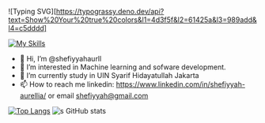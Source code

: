 ![Typing SVG][https://typograssy.deno.dev/api?text=Show%20Your%20true%20colors&l1=4d3f5f&l2=61425a&l3=989add&l4=c5dddd]


[![My Skills](https://skillicons.dev/icons?i=js,html,css,tensorflow,php,laravel)](https://skillicons.dev)
- 👋 Hi, I’m @shefiyyahaurll
- 👀 I’m interested in Machine learning and sofware development.
- 🌱 I’m currently study in UIN Syarif Hidayatullah Jakarta
- 📫 How to reach me linkedin: https://www.linkedin.com/in/shefiyyah-aurellia/ or email shefiyyah@gmail.com

[![Top Langs](https://github-readme-stats.vercel.app/api/top-langs/?username=shefiyyahaurll&layout=donut-vertical)](https://github.com/shefiyyahaurll/github-readme-stats)
![s GitHub stats](https://github-readme-stats.vercel.app/api?username=shefiyyahaurll\&rank_icon=github)
<!---
shefiyyahaurll/shefiyyahaurll is a ✨ special ✨ repository because its `README.md` (this file) appears on your GitHub profile.
You can click the Preview link to take a look at your changes.
--->
